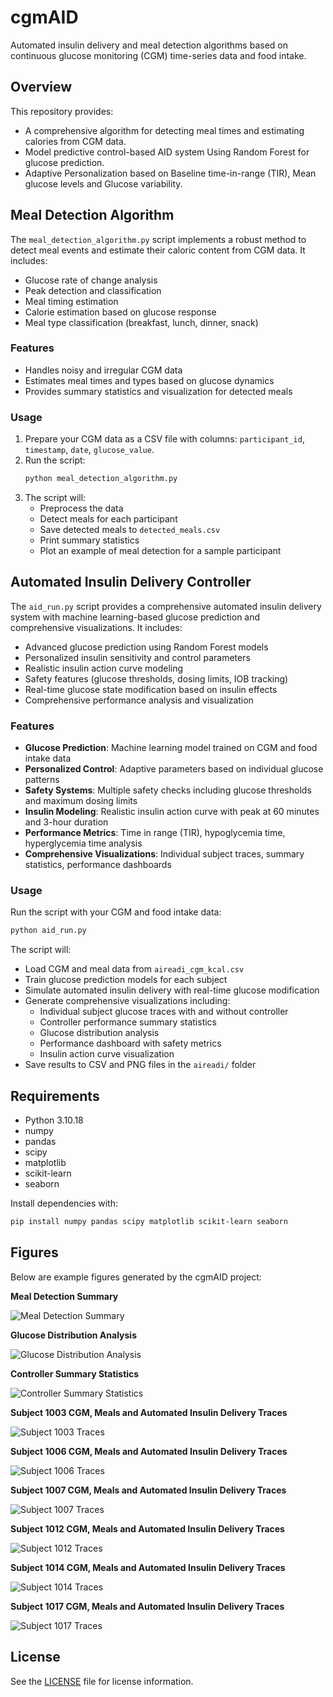 # cgmAID

Automated insulin delivery and meal detection algorithms based on continuous glucose monitoring (CGM) time-series data and food intake.

## Overview
This repository provides:
- A comprehensive algorithm for detecting meal times and estimating calories from CGM data.
- Model predictive control-based AID system Using Random Forest for glucose prediction.
- Adaptive Personalization based on Baseline time-in-range (TIR), Mean glucose levels and Glucose variability.

## Meal Detection Algorithm

The `meal_detection_algorithm.py` script implements a robust method to detect meal events and estimate their caloric content from CGM data. It includes:
- Glucose rate of change analysis
- Peak detection and classification
- Meal timing estimation
- Calorie estimation based on glucose response
- Meal type classification (breakfast, lunch, dinner, snack)

### Features
- Handles noisy and irregular CGM data
- Estimates meal times and types based on glucose dynamics
- Provides summary statistics and visualization for detected meals

### Usage
1. Prepare your CGM data as a CSV file with columns: `participant_id`, `timestamp`, `date`, `glucose_value`.
2. Run the script:
   ```bash
   python meal_detection_algorithm.py
   ```
3. The script will:
   - Preprocess the data
   - Detect meals for each participant
   - Save detected meals to `detected_meals.csv`
   - Print summary statistics
   - Plot an example of meal detection for a sample participant

## Automated Insulin Delivery Controller

The `aid_run.py` script provides a comprehensive automated insulin delivery system with machine learning-based glucose prediction and comprehensive visualizations. It includes:
- Advanced glucose prediction using Random Forest models
- Personalized insulin sensitivity and control parameters
- Realistic insulin action curve modeling
- Safety features (glucose thresholds, dosing limits, IOB tracking)
- Real-time glucose state modification based on insulin effects
- Comprehensive performance analysis and visualization

### Features
- **Glucose Prediction**: Machine learning model trained on CGM and food intake data
- **Personalized Control**: Adaptive parameters based on individual glucose patterns
- **Safety Systems**: Multiple safety checks including glucose thresholds and maximum dosing limits
- **Insulin Modeling**: Realistic insulin action curve with peak at 60 minutes and 3-hour duration
- **Performance Metrics**: Time in range (TIR), hypoglycemia time, hyperglycemia time analysis
- **Comprehensive Visualizations**: Individual subject traces, summary statistics, performance dashboards

### Usage
Run the script with your CGM and food intake data:
```bash
python aid_run.py
```

The script will:
- Load CGM and meal data from `aireadi_cgm_kcal.csv`
- Train glucose prediction models for each subject
- Simulate automated insulin delivery with real-time glucose modification
- Generate comprehensive visualizations including:
  - Individual subject glucose traces with and without controller
  - Controller performance summary statistics
  - Glucose distribution analysis
  - Performance dashboard with safety metrics
  - Insulin action curve visualization
- Save results to CSV and PNG files in the `aireadi/` folder

## Requirements
- Python 3.10.18
- numpy
- pandas
- scipy
- matplotlib
- scikit-learn
- seaborn

Install dependencies with:
```bash
pip install numpy pandas scipy matplotlib scikit-learn seaborn
```

## Figures

Below are example figures generated by the cgmAID project:

**Meal Detection Summary**

![Meal Detection Summary](figures/meal_detection_summary.png)

**Glucose Distribution Analysis**

![Glucose Distribution Analysis](figures/glucose_distribution_analysis.png)

**Controller Summary Statistics**

![Controller Summary Statistics](figures/controller_summary_statistics.png)

**Subject 1003 CGM, Meals and Automated Insulin Delivery Traces**

![Subject 1003 Traces](figures/subject_1003_comparison.png)

**Subject 1006 CGM, Meals and Automated Insulin Delivery Traces**

![Subject 1006 Traces](figures/subject_1006_comparison.png)

**Subject 1007 CGM, Meals and Automated Insulin Delivery Traces**

![Subject 1007 Traces](figures/subject_1007_comparison.png)

**Subject 1012 CGM, Meals and Automated Insulin Delivery Traces**

![Subject 1012 Traces](figures/subject_1012_comparison.png)

**Subject 1014 CGM, Meals and Automated Insulin Delivery Traces**

![Subject 1014 Traces](figures/subject_1014_comparison.png)

**Subject 1017 CGM, Meals and Automated Insulin Delivery Traces**

![Subject 1017 Traces](figures/subject_1017_comparison.png)

## License
See the [LICENSE](LICENSE) file for license information.
